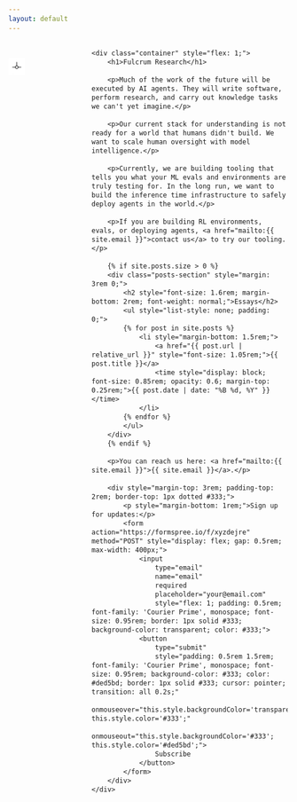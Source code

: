 ```yaml
---
layout: default
---
```


<div style="display: flex; align-items: flex-start; max-width: 850px; margin: 0 auto;">
    <div style="flex-shrink: 0; width: 150px; padding-top: 2rem;">
        <img src="/assets/images/logo.png" height="30">
    </div>
    
    <div class="container" style="flex: 1;">
        <h1>Fulcrum Research</h1>
        
        <p>Much of the work of the future will be executed by AI agents. They will write software, perform research, and carry out knowledge tasks we can't yet imagine.</p>

        <p>Our current stack for understanding is not ready for a world that humans didn't build. We want to scale human oversight with model intelligence.</p>

        <p>Currently, we are building tooling that tells you what your ML evals and environments are truly testing for. In the long run, we want to build the inference time infrastructure to safely deploy agents in the world.</p>

        <p>If you are building RL environments, evals, or deploying agents, <a href="mailto:{{ site.email }}">contact us</a> to try our tooling.</p>

        {% if site.posts.size > 0 %}
        <div class="posts-section" style="margin: 3rem 0;">
            <h2 style="font-size: 1.6rem; margin-bottom: 2rem; font-weight: normal;">Essays</h2>
            <ul style="list-style: none; padding: 0;">
            {% for post in site.posts %}
                <li style="margin-bottom: 1.5rem;">
                    <a href="{{ post.url | relative_url }}" style="font-size: 1.05rem;">{{ post.title }}</a>
                    <time style="display: block; font-size: 0.85rem; opacity: 0.6; margin-top: 0.25rem;">{{ post.date | date: "%B %d, %Y" }}</time>
                </li>
            {% endfor %}
            </ul>
        </div>
        {% endif %}
        
        <p>You can reach us here: <a href="mailto:{{ site.email }}">{{ site.email }}</a>.</p>

        <div style="margin-top: 3rem; padding-top: 2rem; border-top: 1px dotted #333;">
            <p style="margin-bottom: 1rem;">Sign up for updates:</p>
            <form action="https://formspree.io/f/xyzdejre" method="POST" style="display: flex; gap: 0.5rem; max-width: 400px;">
                <input 
                    type="email" 
                    name="email" 
                    required
                    placeholder="your@email.com"
                    style="flex: 1; padding: 0.5rem; font-family: 'Courier Prime', monospace; font-size: 0.95rem; border: 1px solid #333; background-color: transparent; color: #333;">
                <button 
                    type="submit"
                    style="padding: 0.5rem 1.5rem; font-family: 'Courier Prime', monospace; font-size: 0.95rem; background-color: #333; color: #ded5bd; border: 1px solid #333; cursor: pointer; transition: all 0.2s;"
                    onmouseover="this.style.backgroundColor='transparent'; this.style.color='#333';"
                    onmouseout="this.style.backgroundColor='#333'; this.style.color='#ded5bd';">
                    Subscribe
                </button>
            </form>
        </div>
    </div>
</div>
